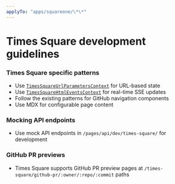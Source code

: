 ```yaml
---
applyTo: "apps/squareone/\*\*"
---
```


# Times Square development guidelines

### Times Square specific patterns

- Use [`TimesSquareUrlParametersContext`](../../apps/squareone/src/components/TimesSquareUrlParametersProvider) for URL-based state
- Use [`TimesSquareHtmlEventsContext`](../../apps/squareone/src/components/TimesSquareHtmlEventsProvider) for real-time SSE updates
- Follow the existing patterns for GitHub navigation components
- Use MDX for configurable page content

### Mocking API endpoints

- Use mock API endpoints in `/pages/api/dev/times-square/` for development

### GitHub PR previews

- Times Square supports GitHub PR preview pages at `/times-square/github-pr/:owner/:repo/:commit` paths
